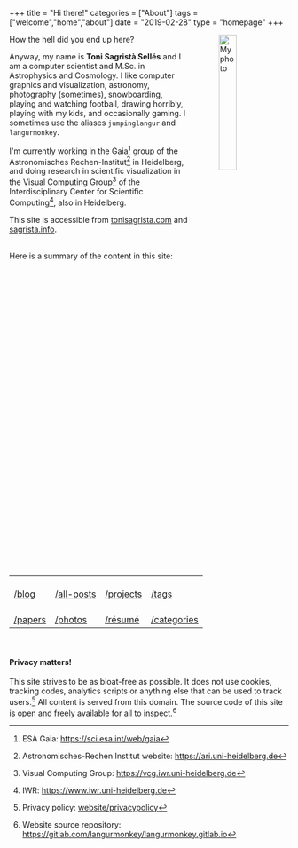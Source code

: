 +++
title = "Hi there!"
categories = ["About"]
tags = ["welcome","home","about"]
date = "2019-02-28"
type = "homepage"
+++

<img src="/img/myself_v3.webp"
     alt="My photo"
     style="float: right; margin-left: 50px; width: 25%" />

How the hell did you end up here?

Anyway, my name is **Toni Sagristà Sellés** and I am a computer scientist and M.Sc. in Astrophysics and Cosmology. I like computer graphics and visualization, astronomy, photography (sometimes), snowboarding, playing and watching football, drawing horribly, playing with my kids, and occasionally gaming. I sometimes use the aliases `jumpinglangur` and `langurmonkey`.

I'm currently working in the Gaia[^gaia] group of the Astronomisches Rechen-Institut[^ari] in Heidelberg, and doing research in scientific visualization in the Visual Computing Group[^viscomp] of the Interdisciplinary Center for Scientific Computing[^iwr], also in Heidelberg.

This site is accessible from [tonisagrista.com](https://tonisagrista.com) and [sagrista.info](https://sagrista.info).


<br/>
Here is a summary of the content in this site:

<br/>
<table class="menu-table-index">
<tr>
<td> 
<div class="menu-table-item">
<a href="/blog"><i class="fa fa-file-word-o" aria-hidden="true"></i><br/>
/blog</a>
</div>
</td>
<td> 
<div class="menu-table-item">
<a href="/posts-list"><i class="fa fa-list-alt" aria-hidden="true"></i><br/>
/all-posts</a>
</div>
</td>
<td> 
<div class="menu-table-item">
<a href="/projects"><i class="fa fa-cube" aria-hidden="true"></i><br/>
/projects</a>
</div>
</td>
<td> 
<div class="menu-table-item">
<a href="/tags"><i class="fa fa-tags" aria-hidden="true"></i><br/>
/tags</a>
</div>
</td>
</tr>
<tr>
<td> 
<div class="menu-table-item">
<a href="/papers"><i class="fa fa-newspaper-o" aria-hidden="true"></i><br/>
/papers</a>
</div>
</td>
<td> 
<div class="menu-table-item">
<a href="/photography"><i class="fa fa-camera-retro" aria-hidden="true"></i><br/>
/photos</a>
</div>
</td>
<td> 
<div class="menu-table-item">
<a href="/resume"><i class="fa fa-address-card-o" aria-hidden="true"></i><br/>
/résumé</a>
</div>
</td>
<td> 
<div class="menu-table-item">
<a href="/categories"><i class="fa fa-flag-checkered" aria-hidden="true"></i><br/>
/categories</a>
</div>
</td>
</tr>
</table>
<br/>

#### Privacy matters!

This site strives to be as bloat-free as possible. It does not use cookies, tracking codes, analytics scripts or anything else that can be used to track users.[^privacypolicy] All content is served from this domain. The source code of this site is open and freely available for all to inspect.[^webrepo] 
[^gaia]: ESA Gaia: https://sci.esa.int/web/gaia
[^ari]: Astronomisches-Rechen Institut website: https://ari.uni-heidelberg.de
[^viscomp]: Visual Computing Group: https://vcg.iwr.uni-heidelberg.de
[^iwr]: IWR: https://www.iwr.uni-heidelberg.de
[^privacypolicy]: Privacy policy: [website/privacypolicy](/privacypolicy) 
[^webrepo]: Website source repository: https://gitlab.com/langurmonkey/langurmonkey.gitlab.io
